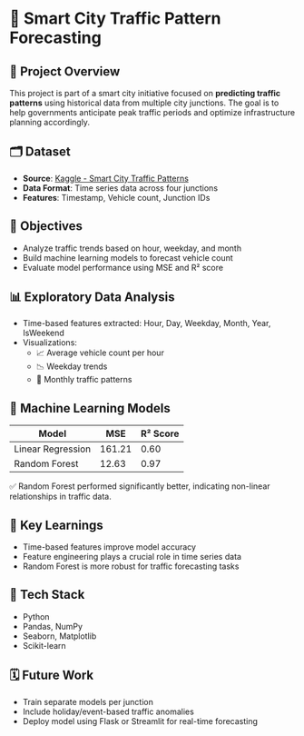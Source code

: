 
# 🚦 Smart City Traffic Pattern Forecasting

## 📍 Project Overview
This project is part of a smart city initiative focused on **predicting traffic patterns** using historical data from multiple city junctions. The goal is to help governments anticipate peak traffic periods and optimize infrastructure planning accordingly.

## 🗂️ Dataset
- **Source**: [Kaggle - Smart City Traffic Patterns](https://www.kaggle.com/utathya/smart-city-traffic-patterns)
- **Data Format**: Time series data across four junctions
- **Features**: Timestamp, Vehicle count, Junction IDs

## 🎯 Objectives
- Analyze traffic trends based on hour, weekday, and month
- Build machine learning models to forecast vehicle count
- Evaluate model performance using MSE and R² score

## 📊 Exploratory Data Analysis
- Time-based features extracted: Hour, Day, Weekday, Month, Year, IsWeekend
- Visualizations:
  - 📈 Average vehicle count per hour
  - 📉 Weekday trends
  - 📆 Monthly traffic patterns

## 🤖 Machine Learning Models
| Model                | MSE     | R² Score |
|---------------------|---------|----------|
| Linear Regression    | 161.21  | 0.60     |
| Random Forest        | 12.63   | 0.97     |

✅ Random Forest performed significantly better, indicating non-linear relationships in traffic data.

## 🧠 Key Learnings
- Time-based features improve model accuracy
- Feature engineering plays a crucial role in time series data
- Random Forest is more robust for traffic forecasting tasks

## 🔧 Tech Stack
- Python
- Pandas, NumPy
- Seaborn, Matplotlib
- Scikit-learn

## 🗓️ Future Work
- Train separate models per junction
- Include holiday/event-based traffic anomalies
- Deploy model using Flask or Streamlit for real-time forecasting
